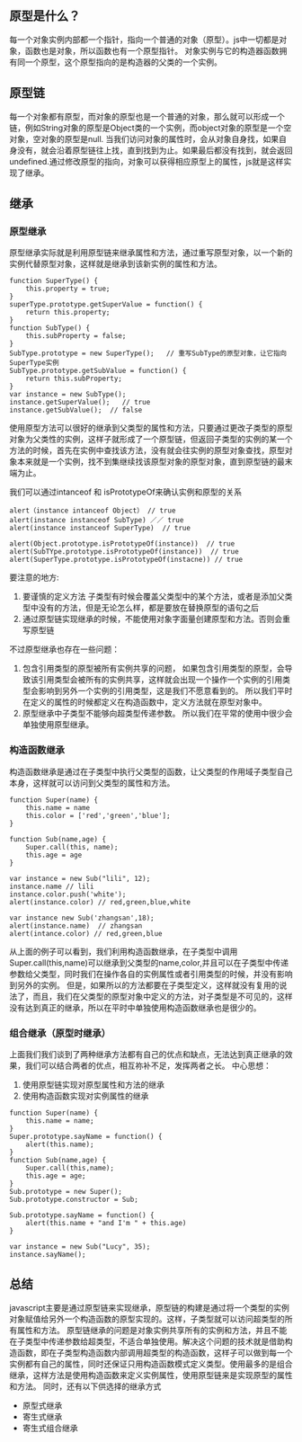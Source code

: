 ## 原型是什么？
每一个对象实例内部都一个指针，指向一个普通的对象（原型）。js中一切都是对象，函数也是对象，所以函数也有一个原型指针。
对象实例与它的构造器函数拥有同一个原型，这个原型指向的是构造器的父类的一个实例。

## 原型链 
每一个对象都有原型，而对象的原型也是一个普通的对象，那么就可以形成一个链，例如String对象的原型是Object类的一个实例，而object对象的原型是一个空对象，空对象的原型是null.
当我们访问对象的属性时，会从对象自身找，如果自身没有，就会沿着原型链往上找，直到找到为止。如果最后都没有找到，就会返回undefined.通过修改原型的指向，对象可以获得相应原型上的属性，js就是这样实现了继承。


## 继承
### 原型继承
原型继承实际就是利用原型链来继承属性和方法，通过重写原型对象，以一个新的实例代替原型对象，这样就是继承到该新实例的属性和方法。
```
function SuperType() {
	this.property = true;
}
superType.prototype.getSuperValue = function() {
	return this.property;
}
function SubType() {
	this.subProperty = false;
}
SubType.prototype = new SuperType();   // 重写SubType的原型对象，让它指向SuperType实例
SubType.prototype.getSubValue = function() {
	return this.subProperty;
}
var instance = new SubType();
instance.getSuperValue();   // true 
instance.getSubValue();  // false
```

使用原型方法可以很好的继承到父类型的属性和方法，只要通过更改子类型的原型对象为父类性的实例，这样子就形成了一个原型链，但返回子类型的实例的某一个方法的时候，首先在实例中查找该方法，没有就会往实例的原型对象查找，原型对象本来就是一个实例，找不到集继续找该原型对象的原型对象，直到原型链的最末端为止。

我们可以通过intanceof 和 isPrototypeOf来确认实例和原型的关系
```
alert（instance intanceof Object） // true
alert(instance instanceof SubType) ／／ true
alert(instance instanceof SuperType)  // true

alert(Object.prototype.isPrototypeOf(instance))  // true
alert(SubTYpe.prototype.isPrototypeOf(instance))  // true
alert(SuperType.prototype.isPrototypeOf(instacne)) // true
```

要注意的地方:
1. 要谨慎的定义方法
子类型有时候会覆盖父类型中的某个方法，或者是添加父类型中没有的方法，但是无论怎么样，都是要放在替换原型的语句之后
2. 通过原型链实现继承的时候，不能使用对象字面量创建原型和方法。否则会重写原型链

不过原型继承也存在一些问题：
1. 包含引用类型的原型被所有实例共享的问题，
如果包含引用类型的原型，会导致该引用类型会被所有的实例共享，这样就会出现一个操作一个实例的引用类型会影响到另外一个实例的引用类型，这是我们不愿意看到的。 所以我们平时在定义的属性的时候都定义在构造函数中，定义方法就在原型对象中。
2. 原型继承中子类型不能够向超类型传递参数。
所以我们在平常的使用中很少会单独使用原型继承。

### 构造函数继承
构造函数继承是通过在子类型中执行父类型的函数，让父类型的作用域子类型自己本身，这样就可以访问到父类型的属性和方法。
```
function Super(name) {
	this.name = name
	this.color = ['red','green','blue'];
}

function Sub(name,age) {
	Super.call(this, name);
	this.age = age
}

var instance = new Sub("lili", 12);
instance.name // lili
instance.color.push('white');
alert(instance.color) // red,green,blue,white

var instance new Sub('zhangsan',18);
alert(instance.name)  // zhangsan
alert(intance.color) // red,green,blue
```
从上面的例子可以看到，我们利用构造函数继承，在子类型中调用Super.call(this,name)可以继承到父类型的name,color,并且可以在子类型中传递参数给父类型，同时我们在操作各自的实例属性或者引用类型的时候，并没有影响到另外的实例。
但是，如果所以的方法都要在子类型定义，这样就没有复用的说法了，而且，我们在父类型的原型对象中定义的方法，对子类型是不可见的，这样没有达到真正的继承，所以在平时中单独使用构造函数继承也是很少的。

### 组合继承（原型时继承）
上面我们我们谈到了两种继承方法都有自己的优点和缺点，无法达到真正继承的效果，我们可以结合两者的优点，相互祢补不足，发挥两者之长。
中心思想：
1. 使用原型链实现对原型属性和方法的继承
2. 使用构造函数实现对实例属性的继承
```
function Super(name) {
	this.name = name;
}
Super.prototype.sayName = function() {
	alert(this.name);
}
function Sub(name,age) {
	Super.call(this,name);
	this.age = age;
}
Sub.prototype = new Super();
Sub.prototype.constructor = Sub;

Sub.prototype.sayName = function() {
	alert(this.name + "and I'm " + this.age)
}

var instance = new Sub("Lucy", 35);
instance.sayName();

```


## 总结
javascript主要是通过原型链来实现继承，原型链的构建是通过将一个类型的实例对象赋值给另外一个构造函数的原型实现的。这样，子类型就可以访问超类型的所有属性和方法。
原型链继承的问题是对象实例共享所有的实例和方法，并且不能在子类型中传递参数给超类型，不适合单独使用。解决这个问题的技术就是借助构造函数，即在子类型构造函数内部调用超类型的构造函数，这样子可以做到每一个实例都有自己的属性，同时还保证只用构造函数模式定义类型。使用最多的是组合继承，这样方法是使用构造函数来定义实例属性，使用原型链来是实现原型的属性和方法。
同时，还有以下供选择的继承方式
* 原型式继承
* 寄生式继承
* 寄生式组合继承
